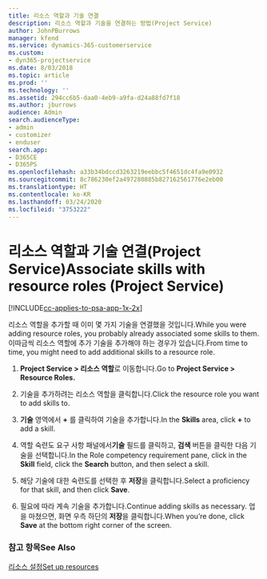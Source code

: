 ```yaml
---
title: 리소스 역할과 기술 연결
description: 리소스 역할과 기술을 연결하는 방법(Project Service)
author: JohnPBurrows
manager: kfend
ms.service: dynamics-365-customerservice
ms.custom:
- dyn365-projectservice
ms.date: 8/03/2018
ms.topic: article
ms.prod: ''
ms.technology: ''
ms.assetid: 294cc6b5-daa0-4eb9-a9fa-d24a88fd7f18
ms.author: jburrows
audience: Admin
search.audienceType:
- admin
- customizer
- enduser
search.app:
- D365CE
- D365PS
ms.openlocfilehash: a33b34bdccd3263219eebbc5f4651dc4fa9e0932
ms.sourcegitcommit: 8c786230ef2a497280885b827162561776e2eb00
ms.translationtype: HT
ms.contentlocale: ko-KR
ms.lasthandoff: 03/24/2020
ms.locfileid: "3753222"
---
```

# <a name="associate-skills-with-resource-roles-project-service"></a><span data-ttu-id="e952e-103">리소스 역할과 기술 연결(Project Service)</span><span class="sxs-lookup"><span data-stu-id="e952e-103">Associate skills with resource roles (Project Service)</span></span>

[!INCLUDE[cc-applies-to-psa-app-1x-2x](../includes/cc-applies-to-psa-app-1x-2x.md)]

<span data-ttu-id="e952e-104">리소스 역할을 추가할 때 이미 몇 가지 기술을 연결했을 것입니다.</span><span class="sxs-lookup"><span data-stu-id="e952e-104">While you were adding resource roles, you probably already associated some skills to them.</span></span> <span data-ttu-id="e952e-105">이따금씩 리소스 역할에 추가 기술을 추가해야 하는 경우가 있습니다.</span><span class="sxs-lookup"><span data-stu-id="e952e-105">From time to time, you might need to add additional skills to a resource role.</span></span>  
  
1.  <span data-ttu-id="e952e-106">**Project Service > 리소스 역할**로 이동합니다.</span><span class="sxs-lookup"><span data-stu-id="e952e-106">Go to **Project Service > Resource Roles.**</span></span>  
  
2.  <span data-ttu-id="e952e-107">기술을 추가하려는 리소스 역할을 클릭합니다.</span><span class="sxs-lookup"><span data-stu-id="e952e-107">Click the resource role you want to add skills to.</span></span>  
  
3.  <span data-ttu-id="e952e-108">**기술** 영역에서 **+** 를 클릭하여 기술을 추가합니다.</span><span class="sxs-lookup"><span data-stu-id="e952e-108">In the **Skills** area, click **+** to add a skill.</span></span>  
  
4.  <span data-ttu-id="e952e-109">역할 숙련도 요구 사항 패널에서**기술** 필드를 클릭하고, **검색** 버튼을 클릭한 다음 기술을 선택합니다.</span><span class="sxs-lookup"><span data-stu-id="e952e-109">In the Role competency requirement pane, click in the **Skill** field, click the **Search** button,  and then select a skill.</span></span>  
  
5.  <span data-ttu-id="e952e-110">해당 기술에 대한 숙련도를 선택한 후 **저장**을 클릭합니다.</span><span class="sxs-lookup"><span data-stu-id="e952e-110">Select a proficiency for that skill, and then click **Save**.</span></span>  
  
6.  <span data-ttu-id="e952e-111">필요에 따라 계속 기술을 추가합니다.</span><span class="sxs-lookup"><span data-stu-id="e952e-111">Continue adding skills as necessary.</span></span> <span data-ttu-id="e952e-112">업을 마쳤으면, 화면 우측 하단의 **저장**을 클릭합니다.</span><span class="sxs-lookup"><span data-stu-id="e952e-112">When you’re done, click **Save** at the bottom right corner of the screen.</span></span>  
  
### <a name="see-also"></a><span data-ttu-id="e952e-113">참고 항목</span><span class="sxs-lookup"><span data-stu-id="e952e-113">See Also</span></span>  
 [<span data-ttu-id="e952e-114">리소스 설정</span><span class="sxs-lookup"><span data-stu-id="e952e-114">Set up resources</span></span>](../project-service/set-up-resources.md)
